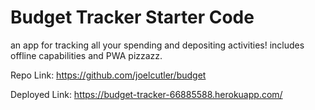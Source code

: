 # Budget Tracker Starter Code

an app for tracking all your spending and depositing activities! includes offline capabilities and PWA pizzazz.

Repo Link:
https://github.com/joelcutler/budget

Deployed Link:
https://budget-tracker-66885588.herokuapp.com/
